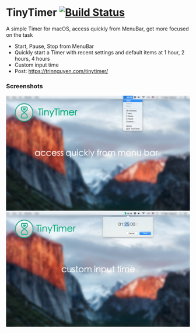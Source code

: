 # TinyTimer [![Build Status](https://travis-ci.com/trinnguyen/tinytimer.svg?branch=master)](https://travis-ci.com/trinnguyen/tinytimer)
A simple Timer for macOS, access quickly from MenuBar, get more focused on the task


- Start, Pause, Stop from MenuBar
- Quickly start a Timer with recent settings and default items at 1 hour, 2 hours, 4 hours
- Custom input time
- Post: https://trinnguyen.com/tinytimer/

### Screenshots
![TinyTimer](/misc/AppStore/tinytimer-1.png)
![TinyTimer](/misc/AppStore/tinytimer-2.png)
